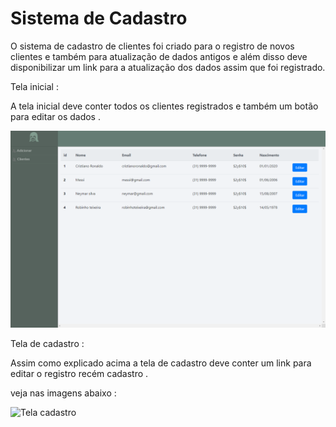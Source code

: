 # Sistema de Cadastro

O sistema de cadastro de clientes foi criado para o registro de novos clientes e também para atualização de dados antigos  e além disso deve disponibilizar um link para a atualização dos dados  assim que foi registrado.



Tela inicial :

A tela inicial deve conter todos os clientes registrados e também um botão para editar os dados .

![Tela inicial](https://raw.githubusercontent.com/norberto-jn/SistemaCadastro/master/imagem-Telas/TelaInicial.png)



Tela de cadastro :

Assim como explicado acima a tela de cadastro deve conter um link para editar o  registro recém cadastro .

veja nas imagens abaixo :

![Tela cadastro](https://raw.githubusercontent.com/norberto-jn/SistemaCadastro/master/imagem-Telas/TelaCadastro.png)













